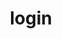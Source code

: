 ---
title: login
name: Login Project
desc: Dieses Projekt beinhaltet den Login- und Registrierungsprozess in einer Anwendung. Dabei werden die Registrierungsdaten im LocalStorage gespeichert. Zudem wird man nach 5-Mal Neuladen automatisch ausgeloggt.
descSmall: Dieses Projekt beinhaltet den Login- und Registrierungsprozess in einer Anwendung.
category: [Frontend]
language: [Javascript, Angular5, HTML5, CSS3]
framework: []
datum: 2021
img:
link: https://github.com/JoKraken/LoginProject
---